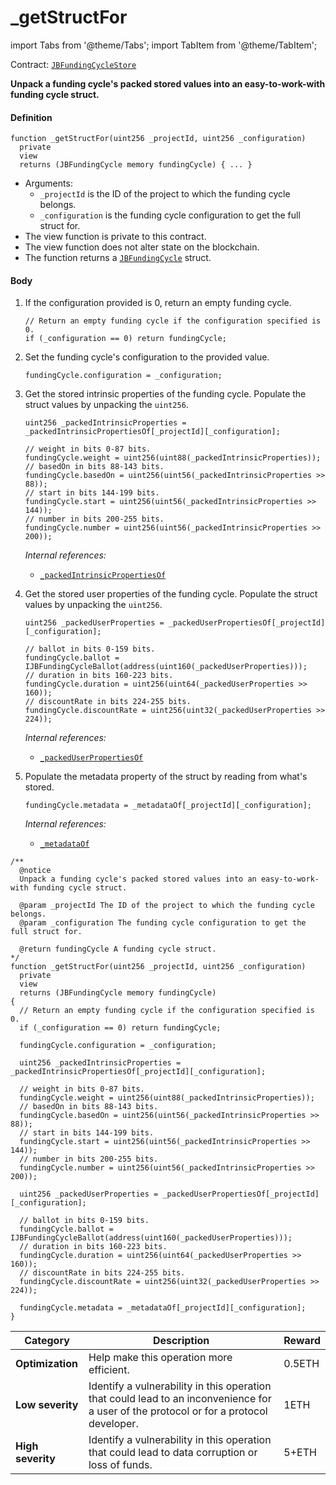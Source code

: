# _getStructFor

import Tabs from '@theme/Tabs';
import TabItem from '@theme/TabItem';

Contract: [`JBFundingCycleStore`](/dev/api/contracts/jbfundingcyclestore/README.md)​

<Tabs>
<TabItem value="Step by step" label="Step by step">

**Unpack a funding cycle's packed stored values into an easy-to-work-with funding cycle struct.**

#### Definition

```
function _getStructFor(uint256 _projectId, uint256 _configuration)
  private
  view
  returns (JBFundingCycle memory fundingCycle) { ... }
```

* Arguments:
  * `_projectId` is the ID of the project to which the funding cycle belongs.
  * `_configuration` is the funding cycle configuration to get the full struct for.
* The view function is private to this contract.
* The view function does not alter state on the blockchain.
* The function returns a [`JBFundingCycle`](/dev/api/data-structures/jbfundingcycle.md) struct.

#### Body

1.  If the configuration provided is 0, return an empty funding cycle.

    ```
    // Return an empty funding cycle if the configuration specified is 0.
    if (_configuration == 0) return fundingCycle;
    ```
2.  Set the funding cycle's configuration to the provided value.

    ```
    fundingCycle.configuration = _configuration;
    ```
3.  Get the stored intrinsic properties of the funding cycle. Populate the struct values by unpacking the `uint256`.

    ```
    uint256 _packedIntrinsicProperties = _packedIntrinsicPropertiesOf[_projectId][_configuration];

    // weight in bits 0-87 bits.
    fundingCycle.weight = uint256(uint88(_packedIntrinsicProperties));
    // basedOn in bits 88-143 bits.
    fundingCycle.basedOn = uint256(uint56(_packedIntrinsicProperties >> 88));
    // start in bits 144-199 bits.
    fundingCycle.start = uint256(uint56(_packedIntrinsicProperties >> 144));
    // number in bits 200-255 bits.
    fundingCycle.number = uint256(uint56(_packedIntrinsicProperties >> 200));
    ```

    _Internal references:_

    * [`_packedIntrinsicPropertiesOf`](/dev/api/contracts/jbfundingcyclestore/properties/-_packedintrinsicpropertiesof.md)
4.  Get the stored user properties of the funding cycle. Populate the struct values by unpacking the `uint256`.

    ```
    uint256 _packedUserProperties = _packedUserPropertiesOf[_projectId][_configuration];

    // ballot in bits 0-159 bits.
    fundingCycle.ballot = IJBFundingCycleBallot(address(uint160(_packedUserProperties)));
    // duration in bits 160-223 bits.
    fundingCycle.duration = uint256(uint64(_packedUserProperties >> 160));
    // discountRate in bits 224-255 bits.
    fundingCycle.discountRate = uint256(uint32(_packedUserProperties >> 224));
    ```

    _Internal references:_

    * [`_packedUserPropertiesOf`](/dev/api/contracts/jbfundingcyclestore/properties/-_packeduserpropertiesof.md)
5.  Populate the metadata property of the struct by reading from what's stored.

    ```
    fundingCycle.metadata = _metadataOf[_projectId][_configuration];
    ```

    _Internal references:_

    * [`_metadataOf`](/dev/api/contracts/jbfundingcyclestore/properties/-_metadataof.md)

</TabItem>

<TabItem value="Code" label="Code">

```
/**
  @notice 
  Unpack a funding cycle's packed stored values into an easy-to-work-with funding cycle struct.

  @param _projectId The ID of the project to which the funding cycle belongs.
  @param _configuration The funding cycle configuration to get the full struct for.

  @return fundingCycle A funding cycle struct.
*/
function _getStructFor(uint256 _projectId, uint256 _configuration)
  private
  view
  returns (JBFundingCycle memory fundingCycle)
{
  // Return an empty funding cycle if the configuration specified is 0.
  if (_configuration == 0) return fundingCycle;

  fundingCycle.configuration = _configuration;

  uint256 _packedIntrinsicProperties = _packedIntrinsicPropertiesOf[_projectId][_configuration];

  // weight in bits 0-87 bits.
  fundingCycle.weight = uint256(uint88(_packedIntrinsicProperties));
  // basedOn in bits 88-143 bits.
  fundingCycle.basedOn = uint256(uint56(_packedIntrinsicProperties >> 88));
  // start in bits 144-199 bits.
  fundingCycle.start = uint256(uint56(_packedIntrinsicProperties >> 144));
  // number in bits 200-255 bits.
  fundingCycle.number = uint256(uint56(_packedIntrinsicProperties >> 200));

  uint256 _packedUserProperties = _packedUserPropertiesOf[_projectId][_configuration];

  // ballot in bits 0-159 bits.
  fundingCycle.ballot = IJBFundingCycleBallot(address(uint160(_packedUserProperties)));
  // duration in bits 160-223 bits.
  fundingCycle.duration = uint256(uint64(_packedUserProperties >> 160));
  // discountRate in bits 224-255 bits.
  fundingCycle.discountRate = uint256(uint32(_packedUserProperties >> 224));

  fundingCycle.metadata = _metadataOf[_projectId][_configuration];
}
```

</TabItem>

<TabItem value="Bug bounty" label="Bug bounty">

| Category          | Description                                                                                                                            | Reward |
| ----------------- | -------------------------------------------------------------------------------------------------------------------------------------- | ------ |
| **Optimization**  | Help make this operation more efficient.                                                                                               | 0.5ETH |
| **Low severity**  | Identify a vulnerability in this operation that could lead to an inconvenience for a user of the protocol or for a protocol developer. | 1ETH   |
| **High severity** | Identify a vulnerability in this operation that could lead to data corruption or loss of funds.                                        | 5+ETH  |

</TabItem>
</Tabs>
